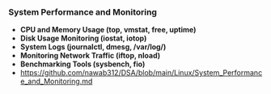### System Performance and Monitoring ###
- **CPU and Memory Usage (top, vmstat, free, uptime)**
- **Disk Usage Monitoring (iostat, iotop)**
- **System Logs (journalctl, dmesg, /var/log/)**
- **Monitoring Network Traffic (iftop, nload)**
- **Benchmarking Tools (sysbench, fio)**
- https://github.com/nawab312/DSA/blob/main/Linux/System_Performance_and_Monitoring.md
